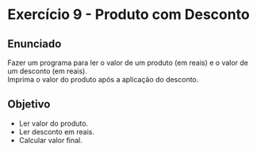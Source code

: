 # Exercício 9 - Produto com Desconto

## Enunciado
Fazer um programa para ler o valor de um produto (em reais) e o valor de um desconto (em reais).  
Imprima o valor do produto após a aplicação do desconto.  

## Objetivo
- Ler valor do produto.
- Ler desconto em reais.
- Calcular valor final.

